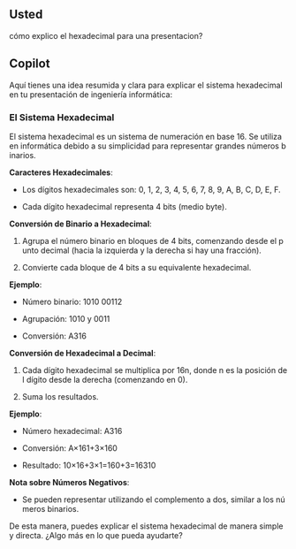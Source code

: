 
## Usted

cómo explico el hexadecimal para una presentacion?

## Copilot

Aquí tienes una idea resumida y clara para explicar el sistema hexadecimal en tu presentación de ingeniería informática:

### El Sistema Hexadecimal

El sistema hexadecimal es un sistema de numeración en base 16. Se utiliza en informática debido a su simplicidad para representar grandes números binarios.

**Caracteres Hexadecimales**:

- Los dígitos hexadecimales son: 0, 1, 2, 3, 4, 5, 6, 7, 8, 9, A, B, C, D, E, F.
    
- Cada dígito hexadecimal representa 4 bits (medio byte).
    

**Conversión de Binario a Hexadecimal**:

1. Agrupa el número binario en bloques de 4 bits, comenzando desde el punto decimal (hacia la izquierda y la derecha si hay una fracción).
    
2. Convierte cada bloque de 4 bits a su equivalente hexadecimal.
    

**Ejemplo**:

- Número binario: 1010 00112
    
- Agrupación: 1010 y 0011
    
- Conversión: A316
    

**Conversión de Hexadecimal a Decimal**:

1. Cada dígito hexadecimal se multiplica por 16n, donde n es la posición del dígito desde la derecha (comenzando en 0).
    
2. Suma los resultados.
    

**Ejemplo**:

- Número hexadecimal: A316
    
- Conversión: A×161+3×160
    
- Resultado: 10×16+3×1=160+3=16310
    

**Nota sobre Números Negativos**:

- Se pueden representar utilizando el complemento a dos, similar a los números binarios.
    

De esta manera, puedes explicar el sistema hexadecimal de manera simple y directa. ¿Algo más en lo que pueda ayudarte?